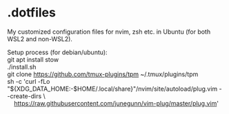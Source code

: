 # .dotfiles
My customized configuration files for nvim, zsh etc. in Ubuntu (for both WSL2 and non-WSL2).

Setup process (for debian/ubuntu):\
git apt install stow\
./install.sh\
git clone https://github.com/tmux-plugins/tpm ~/.tmux/plugins/tpm\
sh -c 'curl -fLo "${XDG_DATA_HOME:-$HOME/.local/share}"/nvim/site/autoload/plug.vim --create-dirs \\ \
&nbsp;&nbsp;&nbsp;&nbsp;https://raw.githubusercontent.com/junegunn/vim-plug/master/plug.vim'
